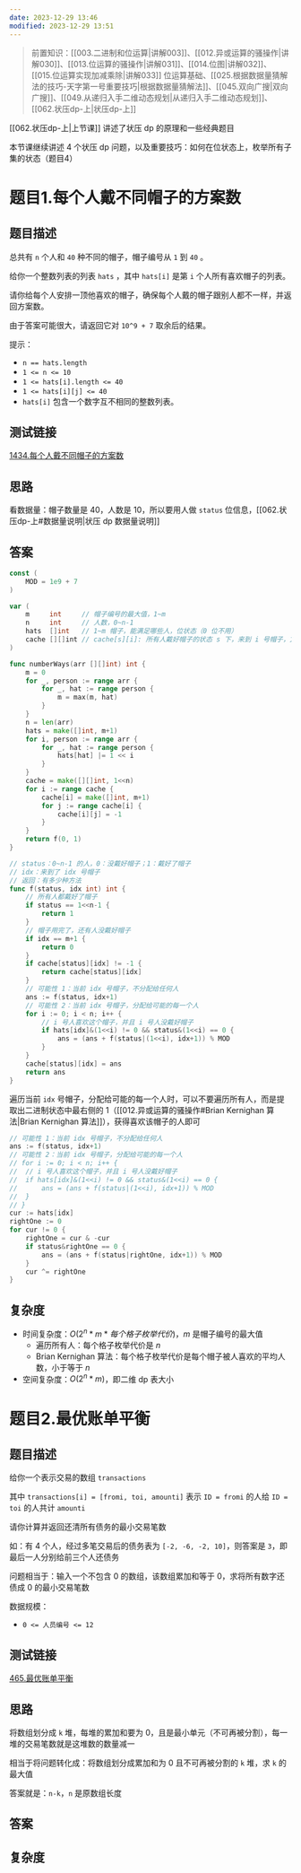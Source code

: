 ```yaml
---
date: 2023-12-29 13:46
modified: 2023-12-29 13:51
---
```


>前置知识：[[003.二进制和位运算|讲解003]]、[[012.异或运算的骚操作|讲解030]]、[[013.位运算的骚操作|讲解031]]、[[014.位图|讲解032]]、[[015.位运算实现加减乘除|讲解033]] 位运算基础、[[025.根据数据量猜解法的技巧-天字第一号重要技巧|根据数据量猜解法]]、[[045.双向广搜|双向广搜]]、[[049.从递归入手二维动态规划|从递归入手二维动态规划]]、[[062.状压dp-上|状压dp-上]]

[[062.状压dp-上|上节课]] 讲述了状压 dp 的原理和一些经典题目

本节课继续讲述 4 个状压 dp 问题，以及重要技巧：如何在位状态上，枚举所有子集的状态（题目4）

# 题目1.每个人戴不同帽子的方案数

## 题目描述

总共有 `n` 个人和 `40` 种不同的帽子，帽子编号从 `1` 到 `40` 。

给你一个整数列表的列表 `hats` ，其中 `hats[i]` 是第 `i` 个人所有喜欢帽子的列表。

请你给每个人安排一顶他喜欢的帽子，确保每个人戴的帽子跟别人都不一样，并返回方案数。

由于答案可能很大，请返回它对 `10^9 + 7` 取余后的结果。

提示：

- `n == hats.length`
- `1 <= n <= 10`
- `1 <= hats[i].length <= 40`
- `1 <= hats[i][j] <= 40`
- `hats[i]` 包含一个数字互不相同的整数列表。

## 测试链接

[1434.每个人戴不同帽子的方案数](https://leetcode.cn/problems/number-of-ways-to-wear-different-hats-to-each-other/)

## 思路

看数据量：帽子数量是 40，人数是 10，所以要用人做 `status` 位信息，[[062.状压dp-上#数据量说明|状压 dp 数据量说明]]

## 答案

```go
const (
	MOD = 1e9 + 7
)

var (
	m     int     // 帽子编号的最大值，1~m
	n     int     // 人数，0~n-1
	hats  []int   // 1~m 帽子，能满足哪些人，位状态（0 位不用）
	cache [][]int // cache[s][i]: 所有人戴好帽子的状态 s 下，来到 i 号帽子，方案数
)

func numberWays(arr [][]int) int {
	m = 0
	for _, person := range arr {
		for _, hat := range person {
			m = max(m, hat)
		}
	}
	n = len(arr)
	hats = make([]int, m+1)
	for i, person := range arr {
		for _, hat := range person {
			hats[hat] |= 1 << i
		}
	}
	cache = make([][]int, 1<<n)
	for i := range cache {
		cache[i] = make([]int, m+1)
		for j := range cache[i] {
			cache[i][j] = -1
		}
	}
	return f(0, 1)
}

// status：0~n-1 的人，0：没戴好帽子；1：戴好了帽子
// idx：来到了 idx 号帽子
// 返回：有多少种方法
func f(status, idx int) int {
	// 所有人都戴好了帽子
	if status == 1<<n-1 {
		return 1
	}
	// 帽子用完了，还有人没戴好帽子
	if idx == m+1 {
		return 0
	}
	if cache[status][idx] != -1 {
		return cache[status][idx]
	}
	// 可能性 1：当前 idx 号帽子，不分配给任何人
	ans := f(status, idx+1)
	// 可能性 2：当前 idx 号帽子，分配给可能的每一个人
	for i := 0; i < n; i++ {
		// i 号人喜欢这个帽子，并且 i 号人没戴好帽子
		if hats[idx]&(1<<i) != 0 && status&(1<<i) == 0 {
			ans = (ans + f(status|(1<<i), idx+1)) % MOD
		}
	}
	cache[status][idx] = ans
	return ans
}
```

遍历当前 `idx` 号帽子，分配给可能的每一个人时，可以不要遍历所有人，而是提取出二进制状态中最右侧的 1（[[012.异或运算的骚操作#Brian Kernighan 算法|Brian Kernighan 算法]]），获得喜欢该帽子的人即可

```go
// 可能性 1：当前 idx 号帽子，不分配给任何人
ans := f(status, idx+1)
// 可能性 2：当前 idx 号帽子，分配给可能的每一个人
// for i := 0; i < n; i++ {
// 	// i 号人喜欢这个帽子，并且 i 号人没戴好帽子
// 	if hats[idx]&(1<<i) != 0 && status&(1<<i) == 0 {
// 		ans = (ans + f(status|(1<<i), idx+1)) % MOD
// 	}
// }
cur := hats[idx]
rightOne := 0
for cur != 0 {
	rightOne = cur & -cur
	if status&rightOne == 0 {
		ans = (ans + f(status|rightOne, idx+1)) % MOD
	}
	cur ^= rightOne
}
```

## 复杂度

- 时间复杂度：$O(2^n*m*每个格子枚举代价)$，$m$ 是帽子编号的最大值
	- 遍历所有人：每个格子枚举代价是 $n$
	- Brian Kernighan 算法：每个格子枚举代价是每个帽子被人喜欢的平均人数，小于等于 $n$
- 空间复杂度：$O(2^n*m)$，即二维 dp 表大小

# 题目2.最优账单平衡

## 题目描述

给你一个表示交易的数组 `transactions`

其中 `transactions[i] = [fromi, toi, amounti]` 表示 `ID = fromi` 的人给 `ID = toi` 的人共计 `amounti`

请你计算并返回还清所有债务的最小交易笔数

如：有 4 个人，经过多笔交易后的债务表为 `[-2, -6, -2, 10]`，则答案是 `3`，即最后一人分别给前三个人还债务

问题相当于：输入一个不包含 0 的数组，该数组累加和等于 0，求将所有数字还债成 0 的最小交易笔数

数据规模：

- `0 <= 人员编号 <= 12`

## 测试链接

[465.最优账单平衡](https://leetcode.cn/problems/optimal-account-balancing/)

## 思路

将数组划分成 `k` 堆，每堆的累加和要为 0，且是最小单元（不可再被分割），每一堆的交易笔数就是这堆数的数量减一

相当于将问题转化成：将数组划分成累加和为 0 且不可再被分割的 `k` 堆，求 `k` 的最大值

答案就是：`n-k`，`n` 是原数组长度

## 答案

## 复杂度
